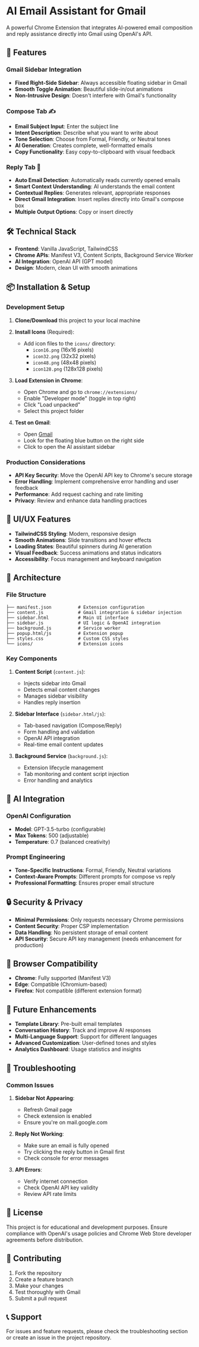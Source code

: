 # AI Email Assistant for Gmail

A powerful Chrome Extension that integrates AI-powered email composition and reply assistance directly into Gmail using OpenAI's API.

## 🎯 Features

### Gmail Sidebar Integration
- **Fixed Right-Side Sidebar**: Always accessible floating sidebar in Gmail
- **Smooth Toggle Animation**: Beautiful slide-in/out animations
- **Non-Intrusive Design**: Doesn't interfere with Gmail's functionality

### Compose Tab ✍️
- **Email Subject Input**: Enter the subject line
- **Intent Description**: Describe what you want to write about
- **Tone Selection**: Choose from Formal, Friendly, or Neutral tones
- **AI Generation**: Creates complete, well-formatted emails
- **Copy Functionality**: Easy copy-to-clipboard with visual feedback

### Reply Tab 💬
- **Auto Email Detection**: Automatically reads currently opened emails
- **Smart Context Understanding**: AI understands the email content
- **Contextual Replies**: Generates relevant, appropriate responses
- **Direct Gmail Integration**: Insert replies directly into Gmail's compose box
- **Multiple Output Options**: Copy or insert directly

## 🛠 Technical Stack

- **Frontend**: Vanilla JavaScript, TailwindCSS
- **Chrome APIs**: Manifest V3, Content Scripts, Background Service Worker
- **AI Integration**: OpenAI API (GPT model)
- **Design**: Modern, clean UI with smooth animations

## 📦 Installation & Setup

### Development Setup

1. **Clone/Download** this project to your local machine

2. **Install Icons** (Required):
   - Add icon files to the `icons/` directory:
     - `icon16.png` (16x16 pixels)
     - `icon32.png` (32x32 pixels) 
     - `icon48.png` (48x48 pixels)
     - `icon128.png` (128x128 pixels)

3. **Load Extension in Chrome**:
   - Open Chrome and go to `chrome://extensions/`
   - Enable "Developer mode" (toggle in top right)
   - Click "Load unpacked"
   - Select this project folder

4. **Test on Gmail**:
   - Open [Gmail](https://mail.google.com)
   - Look for the floating blue button on the right side
   - Click to open the AI assistant sidebar

### Production Considerations

- **API Key Security**: Move the OpenAI API key to Chrome's secure storage
- **Error Handling**: Implement comprehensive error handling and user feedback
- **Performance**: Add request caching and rate limiting
- **Privacy**: Review and enhance data handling practices

## 🎨 UI/UX Features

- **TailwindCSS Styling**: Modern, responsive design
- **Smooth Animations**: Slide transitions and hover effects
- **Loading States**: Beautiful spinners during AI generation
- **Visual Feedback**: Success animations and status indicators
- **Accessibility**: Focus management and keyboard navigation

## 🔧 Architecture

### File Structure
```
├── manifest.json          # Extension configuration
├── content.js             # Gmail integration & sidebar injection
├── sidebar.html           # Main UI interface
├── sidebar.js             # UI logic & OpenAI integration
├── background.js          # Service worker
├── popup.html/js          # Extension popup
├── styles.css             # Custom CSS styles
└── icons/                 # Extension icons
```

### Key Components

1. **Content Script** (`content.js`):
   - Injects sidebar into Gmail
   - Detects email content changes
   - Manages sidebar visibility
   - Handles reply insertion

2. **Sidebar Interface** (`sidebar.html/js`):
   - Tab-based navigation (Compose/Reply)
   - Form handling and validation
   - OpenAI API integration
   - Real-time email content updates

3. **Background Service** (`background.js`):
   - Extension lifecycle management
   - Tab monitoring and content script injection
   - Error handling and analytics

## 🤖 AI Integration

### OpenAI Configuration
- **Model**: GPT-3.5-turbo (configurable)
- **Max Tokens**: 500 (adjustable)
- **Temperature**: 0.7 (balanced creativity)

### Prompt Engineering
- **Tone-Specific Instructions**: Formal, Friendly, Neutral variations
- **Context-Aware Prompts**: Different prompts for compose vs reply
- **Professional Formatting**: Ensures proper email structure

## 🔒 Security & Privacy

- **Minimal Permissions**: Only requests necessary Chrome permissions
- **Content Security**: Proper CSP implementation
- **Data Handling**: No persistent storage of email content
- **API Security**: Secure API key management (needs enhancement for production)

## 📱 Browser Compatibility

- **Chrome**: Fully supported (Manifest V3)
- **Edge**: Compatible (Chromium-based)
- **Firefox**: Not compatible (different extension format)

## 🚀 Future Enhancements

- **Template Library**: Pre-built email templates
- **Conversation History**: Track and improve AI responses
- **Multi-Language Support**: Support for different languages
- **Advanced Customization**: User-defined tones and styles
- **Analytics Dashboard**: Usage statistics and insights

## 🐛 Troubleshooting

### Common Issues

1. **Sidebar Not Appearing**:
   - Refresh Gmail page
   - Check extension is enabled
   - Ensure you're on mail.google.com

2. **Reply Not Working**:
   - Make sure an email is fully opened
   - Try clicking the reply button in Gmail first
   - Check console for error messages

3. **API Errors**:
   - Verify internet connection
   - Check OpenAI API key validity
   - Review API rate limits

## 📄 License

This project is for educational and development purposes. Ensure compliance with OpenAI's usage policies and Chrome Web Store developer agreements before distribution.

## 🤝 Contributing

1. Fork the repository
2. Create a feature branch
3. Make your changes
4. Test thoroughly with Gmail
5. Submit a pull request

## 📞 Support

For issues and feature requests, please check the troubleshooting section or create an issue in the project repository.